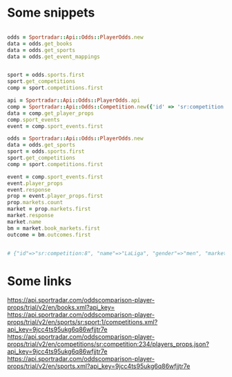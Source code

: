 # Some snippets

```ruby

odds = Sportradar::Api::Odds::PlayerOdds.new
data = odds.get_books
data = odds.get_sports
data = odds.get_event_mappings


sport = odds.sports.first
sport.get_competitions
comp = sport.competitions.first

api = Sportradar::Api::Odds::PlayerOdds.api
comp = Sportradar::Api::Odds::Competition.new({'id' => 'sr:competition:234'}, api: api)
data = comp.get_player_props
comp.sport_events
event = comp.sport_events.first

odds = Sportradar::Api::Odds::PlayerOdds.new
data = odds.get_sports
sport = odds.sports.first
sport.get_competitions
comp = sport.competitions.first

event = comp.sport_events.first
event.player_props
event.response
prop = event.player_props.first
prop.markets.count
market = prop.markets.first
market.response
market.name
bm = market.book_markets.first
outcome = bm.outcomes.first


# {"id"=>"sr:competition:8", "name"=>"LaLiga", "gender"=>"men", "markets"=>true, "futures"=>false, "player_props"=>true, "category"=>{"id"=>"sr:category:32", "name"=>"Spain", "country_code"=>"ESP"}},


```

# Some links

https://api.sportradar.com/oddscomparison-player-props/trial/v2/en/books.xml?api_key=
https://api.sportradar.com/oddscomparison-player-props/trial/v2/en/sports/sr:sport:1/competitions.xml?api_key=9jcc4ts95ukg6q86wfjjtr7e
https://api.sportradar.com/oddscomparison-player-props/trial/v2/en/competitions/sr:competition:234/players_props.json?api_key=9jcc4ts95ukg6q86wfjjtr7e
https://api.sportradar.com/oddscomparison-player-props/trial/v2/en/sports.xml?api_key=9jcc4ts95ukg6q86wfjjtr7e
